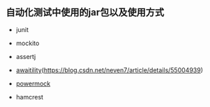 ##  自动化测试中使用的jar包以及使用方式

* junit

* mockito

* assertj

* [awaitility](https://github.com/awaitility/awaitility/wiki/Getting_started)(https://blog.csdn.net/neven7/article/details/55004939)

* [powermock](https://www.ibm.com/developerworks/cn/java/j-lo-powermock/index.html)

* hamcrest